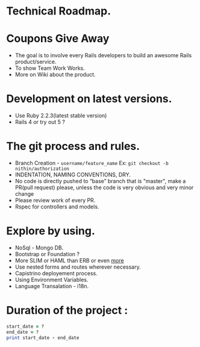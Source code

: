 # Technical Roadmap.

# Coupons Give Away
* The goal is to involve every Rails developers to build an awesome Rails product/service.
* To show Team Work Works.
* More on Wiki about the product.

# Development on latest versions.
* Use Ruby 2.2.3(latest stable version)
* Rails 4 or try out 5 ?

# The git process and rules.
* Branch Creation - `username/feature_name` Ex: `git checkout -b nithin/authorization`
* INDENTATION, NAMING CONVENTIONS, DRY.
* No code is directly pushed to “base” branch that is "master", make a PR(pull request) please, unless the code is very obvious and very minor change
* Please review work of every PR.
* Rspec for controllers and models.

# Explore by using.
* NoSql - Mongo DB.
* Bootstrap or Foundation ?
* More SLIM or HAML than ERB or even [more](https://www.ruby-toolbox.com/categories/template_engines)
* Use nested forms and routes wherever necessary.
* Capistrino deployement process.
* Using Environment Variables.
* Language Transalation - i18n.

# Duration of the project :
```ruby
start_date = ?
end_date = ?
print start_date - end_date
```

